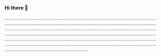 ### Hi there 👋

............................................................................................................................................................................................................................................................................................................................................................................................................................................................................................................................................................................................................................................................................................................................................................................................................................................